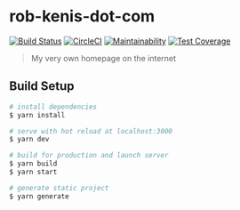 # rob-kenis-dot-com

[![Build Status](https://travis-ci.org/RobKenis/rob-kenis-dot-com.svg?branch=master)](https://travis-ci.org/RobKenis/rob-kenis-dot-com)
[![CircleCI](https://circleci.com/gh/RobKenis/rob-kenis-dot-com.svg?style=svg)](https://circleci.com/gh/RobKenis/rob-kenis-dot-com)
[![Maintainability](https://api.codeclimate.com/v1/badges/6206bf95226a3164b0d6/maintainability)](https://codeclimate.com/github/RobKenis/rob-kenis-dot-com/maintainability)
[![Test Coverage](https://api.codeclimate.com/v1/badges/6206bf95226a3164b0d6/test_coverage)](https://codeclimate.com/github/RobKenis/rob-kenis-dot-com/test_coverage)

> My very own homepage on the internet

## Build Setup

``` bash
# install dependencies
$ yarn install

# serve with hot reload at localhost:3000
$ yarn dev

# build for production and launch server
$ yarn build
$ yarn start

# generate static project
$ yarn generate
```